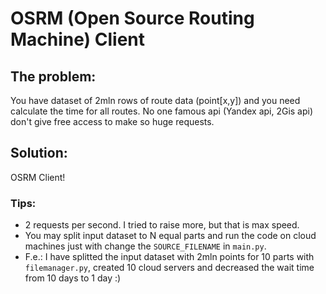 # OSRM (Open Source Routing Machine) Client
## The problem:
You have dataset of 2mln rows of route data (point[x,y]) and you need calculate the time for all routes. No one famous api (Yandex api, 2Gis api) don't give free access to make so huge requests.

## Solution:
OSRM Client!

### Tips:
- 2 requests per second. I tried to raise more, but that is max speed.
- You may split input dataset to N equal parts and run the code on cloud machines just with change the `SOURCE_FILENAME` in `main.py`.
- F.e.: I have splitted the input dataset with 2mln points for 10 parts with `filemanager.py`, created 10 cloud servers and decreased the wait time from 10 days to 1 day :)